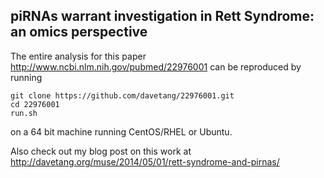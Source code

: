 piRNAs warrant investigation in Rett Syndrome: an omics perspective
----------------

The entire analysis for this paper <http://www.ncbi.nlm.nih.gov/pubmed/22976001> can be reproduced by running

`git clone https://github.com/davetang/22976001.git` <br />
`cd 22976001` <br />
`run.sh` <br />

on a 64 bit machine running CentOS/RHEL or Ubuntu.

Also check out my blog post on this work at <http://davetang.org/muse/2014/05/01/rett-syndrome-and-pirnas/>
